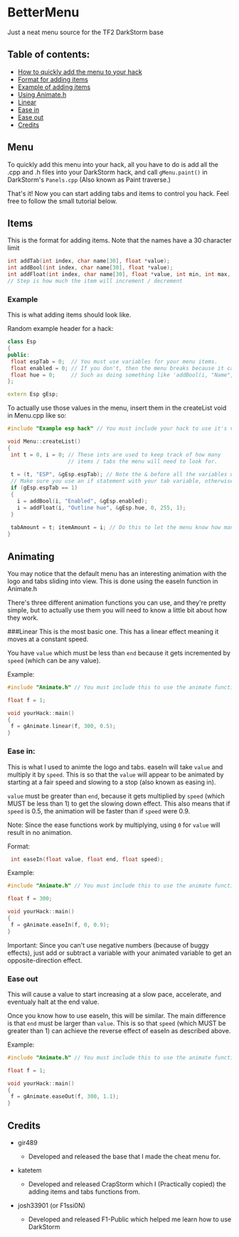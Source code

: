 # BetterMenu
Just a neat menu source for the TF2 DarkStorm base

## Table of contents:
- [How to quickly add the menu to your hack](#menu)
- [Format for adding items](#items)
 - [Example of adding items](#example)
- [Using Animate.h](#animating)
 - [Linear](#linear)
 - [Ease in](#ease-in)
 - [Ease out](#ease-out)
- [Credits](#credits)
 
## Menu
To quickly add this menu into your hack, all you have to do is add all the .cpp and .h files into your DarkStorm hack, and call `gMenu.paint()` in DarkStorm's `Panels.cpp` (Also known as Paint traverse.)

That's it! Now you can start adding tabs and items to control you hack. Feel free to follow the small tutorial below.

## Items
This is the format for adding items. Note that the names have a 30 character limit

 ```cpp
 int addTab(int index, char name[30], float *value);
 int addBool(int index, char name[30], float *value);
 int addFloat(int index, char name[30], float *value, int min, int max, int step);
 // Step is how much the item will increment / decrement
 ```

### Example
This is what adding items should look like.
 
 Random example header for a hack:
 ```cpp
 class Esp
 {
 public:
  float espTab = 0;  // You must use variables for your menu items.
  float enabled = 0; // If you don't, then the menu breaks because it can't control the values
  float hue = 0;     // Such as doing something like 'addBool(i, "Name", false)'
 };
 
 extern Esp gEsp;
 ```
 
 To actually use those values in the menu, insert them in the createList void in Menu.cpp like so:
 ```cpp
 #include "Example esp hack" // You must include your hack to use it's variables
 
 void Menu::createList()
 {
  int t = 0, i = 0; // These ints are used to keep track of how many
                    // items / tabs the menu will need to look for.
  
  t = (t, "ESP", &gEsp.espTab); // Note the & before all the variables used
  // Make sure you use an if statement with your tab variable, otherwise items will appear regardless of the tab
  if (gEsp.espTab == 1)
  {
    i = addBool(i, "Enabled", &gEsp.enabled);
    i = addFloat(i, "Outline hue", &gEsp.hue, 0, 255, 1);
  }
  
  tabAmount = t; itemAmount = i; // Do this to let the menu know how many items to look for
 }
 ```
## Animating
You may notice that the default menu has an interesting animation with the logo and tabs sliding into view. This is done using the easeIn function in Animate.h

There's three different animation functions you can use, and they're pretty simple, but to actually use them you will need to know a little bit about how they work.

###Linear
This is the most basic one. This has a linear effect meaning it moves at a constant speed.

You have `value` which must be less than `end` because it gets incremented by `speed` (which can be any value).

Example:
```cpp
#include "Animate.h" // You must include this to use the animate functions

float f = 1;

void yourHack::main()
{
 f = gAnimate.linear(f, 300, 0.5);
}
```

### Ease in:
This is what I used to animte the logo and tabs. easeIn will take `value` and multiply it by `speed`. This is so that the `value` will appear to be animated by starting at a fair speed and slowing to a stop (also known as easing in).

`value` must be greater than `end`, because it gets multiplied by `speed` (which MUST be less than 1) to get the slowing down effect.
This also means that if `speed` is 0.5, the animation will be faster than if `speed` were 0.9.

Note: Since the ease functions work by multiplying, using `0` for `value` will result in no animation.

Format:
```cpp
 int easeIn(float value, float end, float speed);
```

Example:
```cpp
#include "Animate.h" // You must include this to use the animate functions

float f = 300;

void yourHack::main()
{
 f = gAnimate.easeIn(f, 0, 0.9);
}
```

Important: Since you can't use negative numbers (because of buggy effects), just add or subtract a variable with your animated variable to get an opposite-direction effect.

### Ease out
This will cause a value to start increasing at a slow pace, accelerate, and eventualy halt at the end value.

Once you know how to use easeIn, this will be similar. The main difference is that `end` must be larger than `value`. This is so that `speed` (which MUST be greater than 1) can achieve the reverse effect of easeIn as described above.

Example:
```cpp
#include "Animate.h" // You must include this to use the animate functions

float f = 1;

void yourHack::main()
{
 f = gAnimate.easeOut(f, 300, 1.1);
}
```
## Credits

* gir489
  - Developed and released the base that I made the cheat menu for.
 
* katetem
  - Developed and released CrapStorm which I (Practically copied) the adding items and tabs functions from.
   
* josh33901 (or F1ssi0N)
  - Developed and released F1-Public which helped me learn how to use DarkStorm

